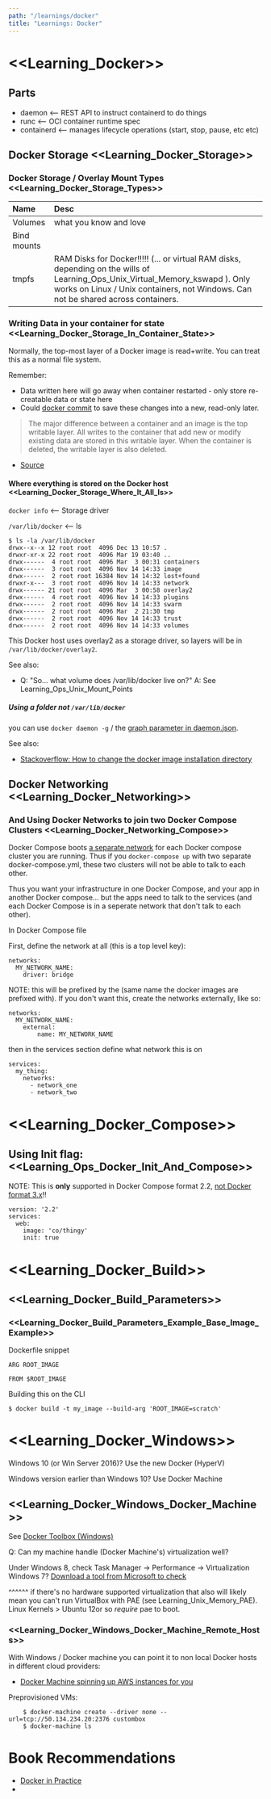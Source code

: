 ```yaml
---
path: "/learnings/docker"
title: "Learnings: Docker"
---
```


# <<Learning_Docker>>

## Parts

  * daemon     <-- REST API to instruct containerd to do things
  * runc       <-- OCI container runtime spec
  * containerd <-- manages lifecycle operations (start, stop, pause, etc etc)

## Docker Storage <<Learning_Docker_Storage>>

### Docker Storage / Overlay Mount Types <<Learning_Docker_Storage_Types>>

| Name                   | Desc                          |
|:---------------------- |:----------------------------- |
| Volumes                | what you know and love        |
| Bind mounts            |                               |
| tmpfs                  | RAM Disks for Docker!!!!! (... or virtual RAM disks, depending on the wills of Learning_Ops_Unix_Virtual_Memory_kswapd ). Only works on Linux / Unix containers, not Windows. Can not be shared across containers. |


### Writing Data in your container for state <<Learning_Docker_Storage_In_Container_State>>

Normally, the top-most layer of a Docker image is read+write. You can treat this as a normal file system.

Remember:

  * Data written here will go away when container restarted - only store re-creatable data or state here
  * Could [docker commit](https://docs.docker.com/engine/reference/commandline/commit/#options) to save these changes into a new, read-only later.

> The major difference between a container and an image is the top writable layer. All writes to the container that add new or modify existing data are stored in this writable layer. When the container is deleted, the writable layer is also deleted. 

- [Source](https://docs.docker.com/storage/storagedriver/#images-and-layers)

#### Where everything is stored on the Docker host  <<Learning_Docker_Storage_Where_It_All_Is>>

`docker info` <-- Storage driver

`/var/lib/docker` <-- ls

	$ ls -la /var/lib/docker
	drwx--x--x 12 root root  4096 Dec 13 10:57 .
	drwxr-xr-x 22 root root  4096 Mar 19 03:40 ..
	drwx------  4 root root  4096 Mar  3 00:31 containers
	drwx------  3 root root  4096 Nov 14 14:33 image
	drwx------  2 root root 16384 Nov 14 14:32 lost+found
	drwxr-x---  3 root root  4096 Nov 14 14:33 network
	drwx------ 21 root root  4096 Mar  3 00:58 overlay2
	drwx------  4 root root  4096 Nov 14 14:33 plugins
	drwx------  2 root root  4096 Nov 14 14:33 swarm
	drwx------  2 root root  4096 Mar  2 21:30 tmp
	drwx------  2 root root  4096 Nov 14 14:33 trust
	drwx------  2 root root  4096 Nov 14 14:33 volumes

This Docker host uses overlay2 as a storage driver, so layers will be in `/var/lib/docker/overlay2`.

See also:

  * Q: "So... what volume does /var/lib/docker live on?" 
    A: See Learning_Ops_Unix_Mount_Points

##### Using a folder not `/var/lib/docker`

you can use `docker daemon -g` / the [graph parameter in daemon.json](https://docs.docker.com/v1.11/engine/reference/commandline/daemon/#daemon-configuration-file).

See also:

  * [Stackoverflow: How to change the docker image installation directory](https://stackoverflow.com/questions/24309526/how-to-change-the-docker-image-installation-directory)
  

## Docker Networking <<Learning_Docker_Networking>>

### And Using Docker Networks to join two Docker Compose Clusters <<Learning_Docker_Networking_Compose>>

Docker Compose boots [a separate network](https://docs.docker.com/compose/networking/) for each Docker compose cluster you are running. Thus if you `docker-compose up` with two separate docker-compose.yml, these two clusters will not be able to talk to each other.

Thus you want your infrastructure in one Docker Compose, and your app in another Docker compose... but the apps need to talk to the services (and each Docker Compose is in a seperate network that don't talk to each other).

In Docker Compose file

First, define the network at all (this is a top level key):

    networks:
      MY_NETWORK_NAME:
        driver: bridge


NOTE: this will be prefixed by the (same name the docker images are prefixed with). If you don't want this, create the networks externally, like so:


    networks:
      MY_NETWORK_NAME:
        external:
            name: MY_NETWORK_NAME


then in the services section define what network this is on

    services:
      my_thing:
        networks:
          - network_one
          - network_two

# <<Learning_Docker_Compose>>

## Using Init flag: <<Learning_Ops_Docker_Init_And_Compose>>

NOTE: This is **only** supported in Docker Compose format 2.2, [not Docker format 3.x](https://github.com/docker/compose/issues/5049)!!

    version: '2.2'
    services:
      web:
        image: 'co/thingy'
        init: true

# <<Learning_Docker_Build>>

## <<Learning_Docker_Build_Parameters>>

### <<Learning_Docker_Build_Parameters_Example_Base_Image_Example>>

Dockerfile snippet

    ARG ROOT_IMAGE

    FROM $ROOT_IMAGE

Building this on the CLI

    $ docker build -t my_image --build-arg 'ROOT_IMAGE=scratch'
    
# <<Learning_Docker_Windows>>

Windows 10 (or Win Server 2016)? Use the new Docker (HyperV)

Windows version earlier than Windows 10? Use Docker Machine

## <<Learning_Docker_Windows_Docker_Machine>>

See [Docker Toolbox (Windows)](https://docs.docker.com/toolbox/toolbox_install_windows/)

Q: Can my machine handle (Docker Machine's) virtualization well?

Under Windows 8, check Task Manager -> Performance -> Virtualization
Windows 7? [Download a tool from Microsoft to check](http://www.microsoft.com/en-us/download/details.aspx?id=592)

^^^^^^ if there's no hardware supported virtualization that also will likely mean you can't run VirtualBox with PAE (see Learning_Unix_Memory_PAE). Linux Kernels > Ubuntu 12or so _require_ pae to boot.

### <<Learning_Docker_Windows_Docker_Machine_Remote_Hosts>>

With Windows / Docker machine you can point it to non local Docker hosts in different cloud providers:

  * [Docker Machine spinning up AWS instances for you](https://docs.docker.com/machine/examples/aws/)

Preprovisioned VMs:

        $ docker-machine create --driver none --url=tcp://50.134.234.20:2376 custombox
        $ docker-machine ls

# Book Recommendations

  * [Docker in Practice](https://www.amazon.com/Docker-Practice-Ian-Miell/dp/1617294802/ref=as_li_ss_tl?keywords=Docker&qid=1555869261&s=books&sr=1-5&linkCode=ll1&tag=wilcodevelsol-20&linkId=e2f6ba7ace4ad2c5813bb39743c050a0&language=en_US)
  * 

